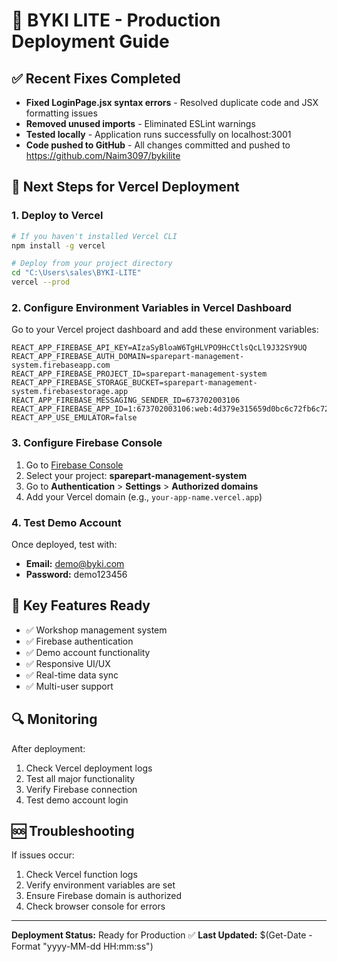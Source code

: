 # 🚀 BYKI LITE - Production Deployment Guide

## ✅ Recent Fixes Completed
- **Fixed LoginPage.jsx syntax errors** - Resolved duplicate code and JSX formatting issues
- **Removed unused imports** - Eliminated ESLint warnings
- **Tested locally** - Application runs successfully on localhost:3001
- **Code pushed to GitHub** - All changes committed and pushed to https://github.com/Naim3097/bykilite

## 🔧 Next Steps for Vercel Deployment

### 1. Deploy to Vercel
```bash
# If you haven't installed Vercel CLI
npm install -g vercel

# Deploy from your project directory
cd "C:\Users\sales\BYKI-LITE"
vercel --prod
```

### 2. Configure Environment Variables in Vercel Dashboard
Go to your Vercel project dashboard and add these environment variables:

```
REACT_APP_FIREBASE_API_KEY=AIzaSyBloaW6TgHLVPO9HcCtlsQcLl9J32SY9UQ
REACT_APP_FIREBASE_AUTH_DOMAIN=sparepart-management-system.firebaseapp.com
REACT_APP_FIREBASE_PROJECT_ID=sparepart-management-system
REACT_APP_FIREBASE_STORAGE_BUCKET=sparepart-management-system.firebasestorage.app
REACT_APP_FIREBASE_MESSAGING_SENDER_ID=673702003106
REACT_APP_FIREBASE_APP_ID=1:673702003106:web:4d379e315659d0bc6c72fb6c72fb
REACT_APP_USE_EMULATOR=false
```

### 3. Configure Firebase Console
1. Go to [Firebase Console](https://console.firebase.google.com/)
2. Select your project: **sparepart-management-system**
3. Go to **Authentication** > **Settings** > **Authorized domains**
4. Add your Vercel domain (e.g., `your-app-name.vercel.app`)

### 4. Test Demo Account
Once deployed, test with:
- **Email:** demo@byki.com
- **Password:** demo123456

## 🎯 Key Features Ready
- ✅ Workshop management system
- ✅ Firebase authentication
- ✅ Demo account functionality
- ✅ Responsive UI/UX
- ✅ Real-time data sync
- ✅ Multi-user support

## 🔍 Monitoring
After deployment:
1. Check Vercel deployment logs
2. Test all major functionality
3. Verify Firebase connection
4. Test demo account login

## 🆘 Troubleshooting
If issues occur:
1. Check Vercel function logs
2. Verify environment variables are set
3. Ensure Firebase domain is authorized
4. Check browser console for errors

---
**Deployment Status:** Ready for Production ✅
**Last Updated:** $(Get-Date -Format "yyyy-MM-dd HH:mm:ss")

